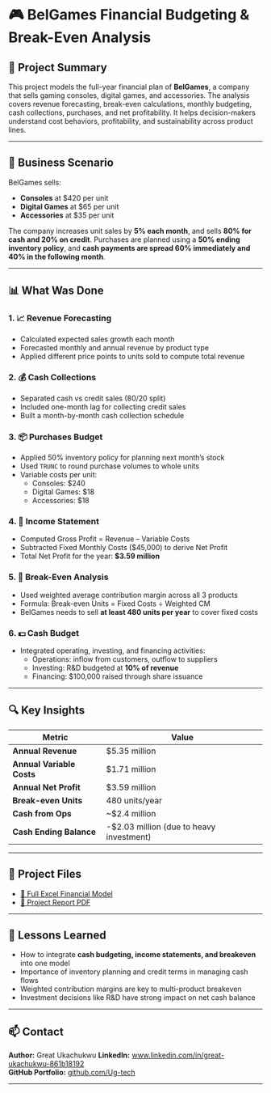 # 🎮 BelGames Financial Budgeting & Break-Even Analysis

## 📘 Project Summary

This project models the full-year financial plan of **BelGames**, a company that sells gaming consoles, digital games, and accessories. The analysis covers revenue forecasting, break-even calculations, monthly budgeting, cash collections, purchases, and net profitability. It helps decision-makers understand cost behaviors, profitability, and sustainability across product lines.

---

## 💼 Business Scenario

BelGames sells:
- **Consoles** at $420 per unit  
- **Digital Games** at $65 per unit  
- **Accessories** at $35 per unit  

The company increases unit sales by **5% each month**, and sells **80% for cash and 20% on credit**. Purchases are planned using a **50% ending inventory policy**, and **cash payments are spread 60% immediately and 40% in the following month**. 

---

## 📊 What Was Done

### 1. 📈 Revenue Forecasting
- Calculated expected sales growth each month
- Forecasted monthly and annual revenue by product type
- Applied different price points to units sold to compute total revenue

### 2. 💰 Cash Collections
- Separated cash vs credit sales (80/20 split)
- Included one-month lag for collecting credit sales
- Built a month-by-month cash collection schedule

### 3. 📦 Purchases Budget
- Applied 50% inventory policy for planning next month’s stock
- Used `TRUNC` to round purchase volumes to whole units
- Variable costs per unit:
  - Consoles: $240  
  - Digital Games: $18  
  - Accessories: $18

### 4. 🧾 Income Statement
- Computed Gross Profit = Revenue – Variable Costs
- Subtracted Fixed Monthly Costs ($45,000) to derive Net Profit
- Total Net Profit for the year: **$3.59 million**

### 5. 🧮 Break-Even Analysis
- Used weighted average contribution margin across all 3 products
- Formula: Break-even Units = Fixed Costs ÷ Weighted CM
- BelGames needs to sell **at least 480 units per year** to cover fixed costs

### 6. 💵 Cash Budget
- Integrated operating, investing, and financing activities:
  - Operations: inflow from customers, outflow to suppliers
  - Investing: R&D budgeted at **10% of revenue**
  - Financing: $100,000 raised through share issuance

---

## 🔍 Key Insights

| Metric | Value |
|--------|-------|
| **Annual Revenue** | $5.35 million |
| **Annual Variable Costs** | $1.71 million |
| **Annual Net Profit** | $3.59 million |
| **Break-even Units** | 480 units/year |
| **Cash from Ops** | ~$2.4 million |
| **Cash Ending Balance** | -$2.03 million (due to heavy investment) |

---

## 📂 Project Files

- [📄 Full Excel Financial Model](https://docs.google.com/spreadsheets/d/1rDly-vdYy8z8CE0uhJQAD0nSvSdlgwbD/edit?usp=sharing&ouid=101535771334112261438&rtpof=true&sd=true)
- [📘 Project Report PDF](https://drive.google.com/file/d/1xNFBDO6o4AdnuRbiZ_oL_CeqtfvtiwVB/view?usp=sharing)

---

## 📌 Lessons Learned

- How to integrate **cash budgeting, income statements, and breakeven** into one model
- Importance of inventory planning and credit terms in managing cash flows
- Weighted contribution margins are key to multi-product breakeven
- Investment decisions like R&D have strong impact on net cash balance

---

## 📫 Contact

**Author:** Great Ukachukwu 
**LinkedIn:** www.linkedin.com/in/great-ukachukwu-861b18192  
**GitHub Portfolio:** [github.com/Ug-tech](#)

---
